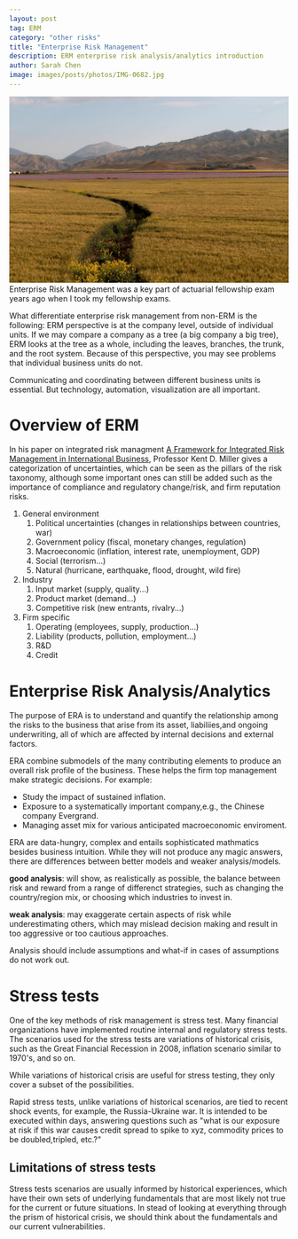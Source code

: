 ```yaml
---
layout: post
tag: ERM
category: "other risks"
title: "Enterprise Risk Management"
description: ERM enterprise risk analysis/analytics introduction
author: Sarah Chen
image: images/posts/photos/IMG-0682.jpg
---
```

![](/images/posts/photos/IMG-0682.jpg)
Enterprise Risk Management was a key part of actuarial fellowship exam years ago when I took my fellowship exams.  

What differentiate enterprise risk management from non-ERM is the following:
ERM perspective is at the company level, outside of individual units. If we may compare a company as a tree (a big company a big tree), ERM looks at the tree as a whole, including the leaves, branches, the trunk, and the root system. Because of this perspective, you may see problems that individual business units do not. 

Communicating and coordinating between different business units is essential. But technology, automation, visualization are all important.  

# Overview of ERM
In his paper on integrated risk managment [A Framework for Integrated Risk Management in International Business](https://link.springer.com/article/10.1057/palgrave.jibs.8490270), Professor Kent D. Miller gives a categorization of uncertainties, which can be seen as the pillars of the risk taxonomy, although some important ones can still be added such as the importance of compliance and regulatory change/risk, and firm reputation risks. 
1. General environment
   1. Political uncertainties (changes in relationships between countries, war)
   2. Government policy (fiscal, monetary changes, regulation)
   3. Macroeconomic (inflation, interest rate, unemployment, GDP)
   4. Social (terrorism...)
   5. Natural (hurricane, earthquake, flood, drought, wild fire)
2. Industry
   1. Input market (supply, quality...)
   2. Product market (demand...)
   3. Competitive risk (new entrants, rivalry...)
3. Firm specific
   1. Operating (employees, supply, production...)
   2. Liability (products, pollution, employment...)
   3. R&D
   4. Credit

# Enterprise Risk Analysis/Analytics
The purpose of ERA is to understand and quantify the relationship among the risks to the business that arise from its asset, liabiliies,and ongoing underwriting, all of which are affected by internal decisions and external factors. 

ERA combine submodels of the many contributing elements to produce an overall risk profile of the business.  These helps the firm top management make strategic decisions.  For example:
- Study the impact of sustained inflation.
- Exposure to a systematically important company,e.g., the Chinese company Evergrand. 
- Managing asset mix for various anticipated macroeconomic enviroment.

ERA are data-hungry, complex and entails sophisticated mathmatics besides business intuition. While they will not produce any magic answers, there are differences between better models and weaker analysis/models. 

**good analysis**: will show, as realistically as possible, the balance between risk and reward from a range of differenct strategies, such as changing the country/region mix, or choosing which industries to invest in. 

**weak analysis**: may exaggerate certain aspects of risk while underestimating others, which may mislead decision making and result in too aggressive or too cautious approaches. 

Analysis should include assumptions and what-if in cases of assumptions do not work out.

# Stress tests
One of the key methods of risk management is stress test. Many financial organizations have implemented routine internal and regulatory stress tests. The scenarios used for the stress tests are variations of historical crisis, such as the Great Financial Recession in 2008, inflation scenario similar to 1970's, and so on. 

While variations of historical crisis are useful for stress testing, they only cover a subset of the possibilities.  

Rapid stress tests, unlike variations of historical scenarios, are tied to recent shock events, for example, the Russia-Ukraine war.  It is intended to be executed within days, answering questions such as "what is our exposure at risk if this war causes credit spread to spike to xyz, commodity prices to be doubled,tripled, etc.?"

## Limitations of stress tests
Stress tests scenarios are usually informed by historical experiences, which have their own sets of underlying fundamentals that are most likely not true for the current or future situations.  In stead of looking at everything through the prism of historical crisis, we should think about the fundamentals and our current vulnerabilities. 